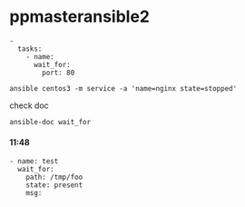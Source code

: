 # ppmasteransible2
```
-
  tasks:
    - name:
      wait_for:
        port: 80
```
```
ansible centos3 -m service -a 'name=nginx state=stopped'
```
check doc
```
ansible-doc wait_for
```

#### 11:48
```
- name: test
  wait_for: 
    path: /tmp/foo
    state: present
    msg:
  
```
